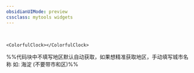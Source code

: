 ```yaml
---
obsidianUIMode: preview
cssclass: mytools widgets
---
```

<br>

```jsx:
<ColorfulClock></ColorfulClock>
```
%%代码块中不填写地区默认自动获取，如果想精准获取地区，手动填写城市名称 如: 海淀 (不要带市和区)%%
```jsx::Weather

```
